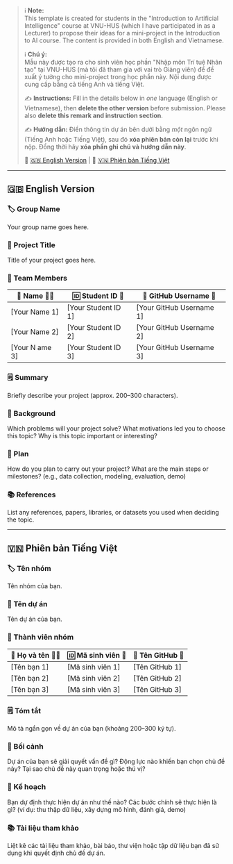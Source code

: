 > ℹ️ **Note:**  
> This template is created for students in the "Introduction to Artificial Intelligence" course at VNU-HUS (which I have participated in as a Lecturer) to propose their ideas for a mini-project in the Introduction to AI course. The content is provided in both English and Vietnamese.  
>  
> ℹ️ **Chú ý:**  
> Mẫu này được tạo ra cho sinh viên học phần "Nhập môn Trí tuệ Nhân tạo" tại VNU-HUS (mà tôi đã tham gia với vai trò Giảng viên) để đề xuất ý tưởng cho mini-project trong học phần này. Nội dung được cung cấp bằng cả tiếng Anh và tiếng Việt.  
>  
> ✍️ **Instructions:** Fill in the details below in *one* language (English or Vietnamese), then **delete the other version** before submission. Please also **delete this remark and instruction section**.  
>  
> ✍️ **Hướng dẫn:** Điền thông tin dự án bên dưới bằng *một* ngôn ngữ (Tiếng Anh hoặc Tiếng Việt), sau đó **xóa phiên bản còn lại** trước khi nộp. Đồng thời hãy **xóa phần ghi chú và hướng dẫn này**.  
>
> 🔗 [🇬🇧 English Version](#-english-version) | 🔗 [🇻🇳 Phiên bản Tiếng Việt](#-phiên-bản-tiếng-việt)

-----

## 🇬🇧 English Version

### 🏷️ Group Name
Your group name goes here.

### 📝 Project Title
Title of your project goes here.

### 👥 Team Members
| 👤 Name 🧑‍🎓     | 🆔 Student ID 🧾     | 🐙 GitHub Username 🔗 |
|------------------|---------------------|-----------------------|
| [Your Name 1]    | [Your Student ID 1] | [Your GitHub Username 1] |
| [Your Name 2]    | [Your Student ID 2] | [Your GitHub Username 2] |
| [Your N ame 3]    | [Your Student ID 3] | [Your GitHub Username 3] |

### 🗒️ Summary
Briefly describe your project (approx. 200–300 characters).

### 🎯 Background
Which problems will your project solve? What motivations led you to choose this topic? Why is this topic important or interesting?

### 🚀 Plan
How do you plan to carry out your project? What are the main steps or milestones? (e.g., data collection, modeling, evaluation, demo)

### 📚 References
List any references, papers, libraries, or datasets you used when deciding the topic.

-----

## 🇻🇳 Phiên bản Tiếng Việt

### 🏷️ Tên nhóm
Tên nhóm của bạn.

### 📝 Tên dự án
Tên dự án của bạn.

### 👥 Thành viên nhóm
| 👤 Họ và tên 🧑‍🎓  | 🆔 Mã sinh viên 🧾 | 🐙 Tên GitHub 🔗     |
|------------------|---------------------|---------------------|
| [Tên bạn 1]      | [Mã sinh viên 1]    | [Tên GitHub 1]      |
| [Tên bạn 2]      | [Mã sinh viên 2]    | [Tên GitHub 2]      |
| [Tên bạn 3]      | [Mã sinh viên 3]    | [Tên GitHub 3]      |

### 🗒️ Tóm tắt
Mô tả ngắn gọn về dự án của bạn (khoảng 200–300 ký tự).

### 🎯 Bối cảnh
Dự án của bạn sẽ giải quyết vấn đề gì? Động lực nào khiến bạn chọn chủ đề này? Tại sao chủ đề này quan trọng hoặc thú vị?

### 🚀 Kế hoạch
Bạn dự định thực hiện dự án như thế nào? Các bước chính sẽ thực hiện là gì? (ví dụ: thu thập dữ liệu, xây dựng mô hình, đánh giá, demo)

### 📚 Tài liệu tham khảo
Liệt kê các tài liệu tham khảo, bài báo, thư viện hoặc tập dữ liệu bạn đã sử dụng khi quyết định chủ đề dự án.
